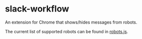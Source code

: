 # slack-workflow

An extension for Chrome that shows/hides messages from robots.

The current list of supported robots can be found in [robots.js](robots.js).

